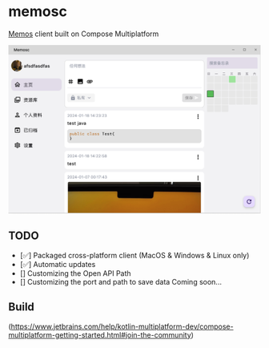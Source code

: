 # memosc

[Memos](https://github.com/usememos/memos) client built on Compose Multiplatform

![screen1](./docs/screen1.png)

## TODO
- [✅] Packaged cross-platform client (MacOS & Windows & Linux only)
- [✅] Automatic updates 
- [] Customizing the Open API Path
- [] Customizing the port and path to save data
  Coming soon...

## Build

(https://www.jetbrains.com/help/kotlin-multiplatform-dev/compose-multiplatform-getting-started.html#join-the-community)

